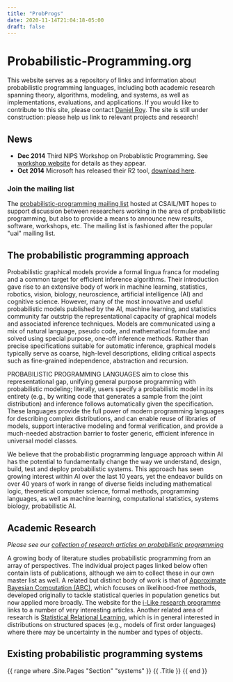 ```yaml
---
title: "ProbProgs"
date: 2020-11-14T21:04:18-05:00
draft: false
---
```

# Probabilistic-Programming.org

This website serves as a repository of links and information about probabilistic programming languages, including both academic research spanning theory, algorithms, modeling, and systems, as well as implementations, evaluations, and applications.  If you would like to contribute to this site, please contact  [Daniel Roy](http://danroy.org/). The site is still under construction: please help us link to relevant projects and research!

## News

- **Dec 2014** Third NIPS Workshop on Probablistic Programming. See [workshop website](http://probabilistic-programming.org/wiki/NIPS*2014_Workshop) for details as they appear.
- **Oct 2014** Microsoft has released their R2 tool, [download here](http://research.microsoft.com/en-us/downloads/40e37dc8-1337-43e9-88af-03eabf591208/).

### Join the mailing list 

The [probabilistic-programming mailing list](http://lists.csail.mit.edu/mailman/listinfo/probabilistic-programming) hosted at CSAIL/MIT hopes to support discussion between researchers working in the area of probabilistic programming, but also to provide a means to announce new results, software, workshops, etc.   The mailing list is fashioned after the popular "uai" mailing list.

## The probabilistic programming approach

Probabilistic graphical models provide a formal lingua franca for modeling and a common target for efficient inference algorithms. Their introduction gave rise to an extensive body of work in machine learning, statistics, robotics, vision, biology, neuroscience, artificial intelligence (AI) and cognitive science. However, many of the most innovative and useful probabilistic models published by the AI, machine learning, and statistics community far outstrip the representational capacity of graphical models and associated inference techniques. Models are communicated using a mix of natural language, pseudo code, and mathematical formulae and solved using special purpose, one-off inference methods. Rather than precise specifications suitable for automatic inference, graphical models typically serve as coarse, high-level descriptions, eliding critical aspects such as fine-grained independence, abstraction and recursion.

PROBABILISTIC PROGRAMMING LANGUAGES aim to close this representational gap, unifying general purpose programming with probabilistic modeling; literally, users specify a probabilistic model in its entirety (e.g., by writing code that generates a sample from the joint distribution) and inference follows automatically given the specification. These languages provide the full power of modern programming languages for describing complex distributions, and can enable reuse of libraries of models, support interactive modeling and formal verification, and provide a much-needed abstraction barrier to foster generic, efficient inference in universal model classes.

We believe that the probabilistic programming language approach within AI has the potential to fundamentally change the way we understand, design, build, test and deploy probabilistic systems.  This approach has seen growing interest within AI over the last 10 years, yet the endeavor builds on over 40 years of work in range of diverse fields including mathematical logic, theoretical computer science, formal methods, programming languages, as well as machine learning, computational statistics, systems biology, probabilistic AI.

## Academic Research

*Please see our [collection of research articles on probabilistic programming](/research)*

A growing body of literature studies probabilistic programming from an array of perspectives.  The individual project pages linked below often contain lists of publications, although we aim to collect these in our own master list as well.  A related but distinct body of work is that of <a href="https://web.archive.org/web/20141221190829/http://en.wikipedia.org/wiki/Approximate_Bayesian_computation" class="external text" title="http://en.wikipedia.org/wiki/Approximate_Bayesian_computation">Approximate Bayesian Computation (ABC)</a>, which focuses on likelihood-free methods, developed originally to tackle statistical queries  in population genetics but now applied more broadly.  The website for the <a href="https://web.archive.org/web/20141221190829/http://www.i-like.org.uk/index.html" class="external text" title="http://www.i-like.org.uk/index.html">i-Like research programme</a> links to a number of very interesting articles.  Another related area of research is <a href="https://web.archive.org/web/20141221190829/http://en.wikipedia.org/wiki/Statistical_relational_learning" class="external text" title="http://en.wikipedia.org/wiki/Statistical_relational_learning">Statistical Relational Learning</a>, which is in general interested in distributions on structured spaces (e.g., models of first order languages) where there may be uncertainty in the number and types of objects.

<h2>Existing probabilistic programming systems</h2>

{{ range where .Site.Pages "Section" "systems" }}
   {{ .Title }}
{{ end }}

